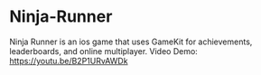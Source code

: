 # Ninja-Runner
Ninja Runner is an ios game that uses GameKit for achievements, leaderboards, and online multiplayer.
Video Demo: https://youtu.be/B2P1URvAWDk
